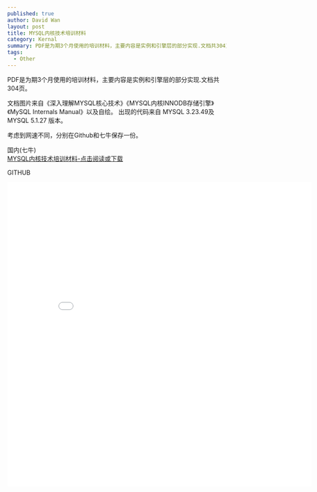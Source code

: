 ```yaml
---
published: true
author: David Wan
layout: post
title: MYSQL内核技术培训材料
category: Kernal
summary: PDF是为期3个月使用的培训材料，主要内容是实例和引擎层的部分实现.文档共304页。
tags:
  - Other
---
```


PDF是为期3个月使用的培训材料，主要内容是实例和引擎层的部分实现.文档共304页。

文档图片来自《深⼊理解MYSQL核⼼技术》《MYSQL内核INNODB存储引擎》《MySQL Internals Manual》以及自绘。
出现的代码来自 MYSQL 3.23.49及MYSQL 5.1.27 版本。

考虑到网速不同，分别在Github和七牛保存一份。

国内(七牛)<br>
[MYSQL内核技术培训材料-点击阅读或下载][PDF]

GITHUB
<center><embed src="/pdf/mysql-kernel.pdf" width="700" height="700"></center>

[PDF]:[http://orxb6fkuo.bkt.clouddn.com/MYSQL%E6%A0%B8%E5%BF%83%E6%8A%80%E6%9C%AF%E5%9F%B9%E8%AE%ADPPT.pdf]